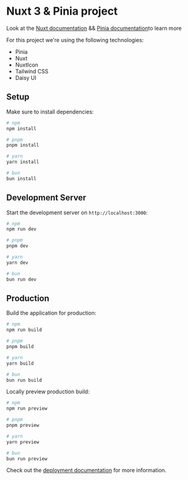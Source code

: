 # Nuxt 3 & Pinia project

Look at the [Nuxt documentation](https://nuxt.com/docs/getting-started/introduction) && [Pinia documentation](https://pinia.vuejs.org/core-concepts/)to learn more

For this project we're using the following technologies: 
- Pinia 
- Nuxt 
- NuxtIcon  
- Tailwind CSS  
- Daisy UI
 

## Setup

Make sure to install dependencies:

```bash
# npm
npm install

# pnpm
pnpm install

# yarn
yarn install

# bun
bun install
```

## Development Server

Start the development server on `http://localhost:3000`:

```bash
# npm
npm run dev

# pnpm
pnpm dev

# yarn
yarn dev

# bun
bun run dev
```

## Production

Build the application for production:

```bash
# npm
npm run build

# pnpm
pnpm build

# yarn
yarn build

# bun
bun run build
```

Locally preview production build:

```bash
# npm
npm run preview

# pnpm
pnpm preview

# yarn
yarn preview

# bun
bun run preview
```

Check out the [deployment documentation](https://nuxt.com/docs/getting-started/deployment) for more information.
